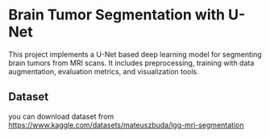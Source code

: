 # Brain Tumor Segmentation with U-Net

This project implements a U-Net based deep learning model for segmenting brain tumors from MRI scans. It includes preprocessing, training with data augmentation, evaluation metrics, and visualization tools.

## Dataset

you can download dataset from 
https://www.kaggle.com/datasets/mateuszbuda/lgg-mri-segmentation
